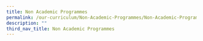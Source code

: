 ```yaml
---
title: Non Academic Programmes
permalink: /our-curriculum/Non-Academic-Programmes/Non-Academic-Programmes/
description: ""
third_nav_title: Non Academic Programmes
---
```

